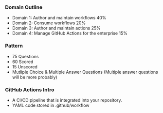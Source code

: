 ### Domain Outline

- Domain 1: Author and maintain workflows 40%
- Domain 2: Consume workflows 20%
- Domain 3: Author and maintain actions 25%
- Domain 4: Manage GitHub Actions for the enterprise 15%

### Pattern
- 75 Questions
- 60 Scored
- 15 Unscored
- Mutliple Choice & Multiple Answer Questions (Multiple answer questions will be more probably)


### GitHub Actions Intro
- A CI/CD pipeline that is integrated into your repository.
- YAML code stored in .github/workflow